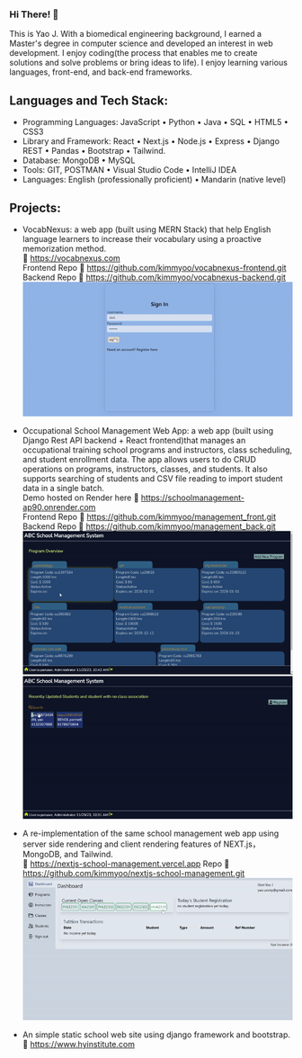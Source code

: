 ### Hi There! 👋

This is Yao J. With a biomedical engineering background, I earned a Master's degree in computer science and developed an interest in web development. I enjoy coding(the process that enables me to create solutions and solve problems or bring ideas to life). I enjoy learning various languages, front-end, and back-end frameworks. 

## Languages and Tech Stack: 
- Programming Languages: JavaScript • Python • Java • SQL • HTML5 • CSS3
- Library and Framework: React • Next.js • Node.js • Express • Django REST • Pandas • Bootstrap • Tailwind.
- Database: MongoDB • MySQL
- Tools: GIT, POSTMAN • Visual Studio Code • IntelliJ IDEA
- Languages: English (professionally proficient) • Mandarin (native level)

## Projects:
- VocabNexus: a web app (built using MERN Stack) that help English language learners to increase their vocabulary using a proactive memorization method.  
:link: https://vocabnexus.com  
Frontend Repo :link: https://github.com/kimmyoo/vocabnexus-frontend.git  
Backend Repo :link: https://github.com/kimmyoo/vocabnexus-backend.git  
![VocabNexus](https://raw.githubusercontent.com/kimmyoo/kimmyoo/main/assets/images/vocabnexusdemo.gif)

- Occupational School Management Web App: a web app (built using Django Rest API backend + React frontend)that manages an occupational training school programs and instructors, class scheduling, and student enrollment data. The app allows users to do CRUD operations on programs, instructors, classes, and students. It also supports searching of students and CSV file reading to import student data in a single batch.  
Demo hosted on Render here :link: https://schoolmanagement-ap90.onrender.com  
Frontend Repo :link: https://github.com/kimmyoo/management_front.git  
Backend Repo :link: https://github.com/kimmyoo/management_back.git  
![SchoolApp](https://raw.githubusercontent.com/kimmyoo/kimmyoo/main/assets/images/schoolmanagement1.gif)
![SchoolApp](https://raw.githubusercontent.com/kimmyoo/kimmyoo/main/assets/images/schoolmanagement2.gif)

- A re-implementation of the same school management web app using server side rendering and client rendering features of NEXT.js，MongoDB, and Tailwind.  
:link: https://nextjs-school-management.vercel.app 
Repo :link: https://github.com/kimmyoo/nextjs-school-management.git
![NewSchoolApp](https://raw.githubusercontent.com/kimmyoo/kimmyoo/main/assets/images/newManagementApp.gif)

- An simple static school web site using django framework and bootstrap.
:link: https://www.hyinstitute.com

